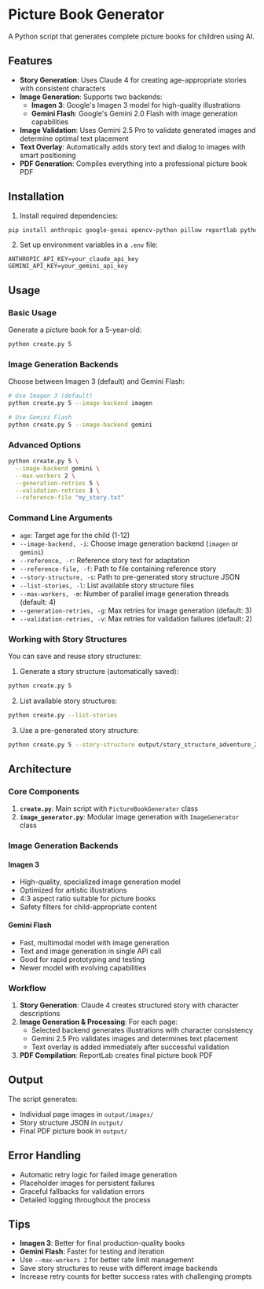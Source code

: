 # Picture Book Generator

A Python script that generates complete picture books for children using AI.

## Features

- **Story Generation**: Uses Claude 4 for creating age-appropriate stories with consistent characters
- **Image Generation**: Supports two backends:
  - **Imagen 3**: Google's Imagen 3 model for high-quality illustrations
  - **Gemini Flash**: Google's Gemini 2.0 Flash with image generation capabilities
- **Image Validation**: Uses Gemini 2.5 Pro to validate generated images and determine optimal text placement
- **Text Overlay**: Automatically adds story text and dialog to images with smart positioning
- **PDF Generation**: Compiles everything into a professional picture book PDF

## Installation

1. Install required dependencies:
```bash
pip install anthropic google-genai opencv-python pillow reportlab python-dotenv
```

2. Set up environment variables in a `.env` file:
```
ANTHROPIC_API_KEY=your_claude_api_key
GEMINI_API_KEY=your_gemini_api_key
```

## Usage

### Basic Usage

Generate a picture book for a 5-year-old:
```bash
python create.py 5
```

### Image Generation Backends

Choose between Imagen 3 (default) and Gemini Flash:

```bash
# Use Imagen 3 (default)
python create.py 5 --image-backend imagen

# Use Gemini Flash
python create.py 5 --image-backend gemini
```

### Advanced Options

```bash
python create.py 5 \
  --image-backend gemini \
  --max-workers 2 \
  --generation-retries 5 \
  --validation-retries 3 \
  --reference-file "my_story.txt"
```

### Command Line Arguments

- `age`: Target age for the child (1-12)
- `--image-backend, -i`: Choose image generation backend (`imagen` or `gemini`)
- `--reference, -r`: Reference story text for adaptation
- `--reference-file, -f`: Path to file containing reference story
- `--story-structure, -s`: Path to pre-generated story structure JSON
- `--list-stories, -l`: List available story structure files
- `--max-workers, -m`: Number of parallel image generation threads (default: 4)
- `--generation-retries, -g`: Max retries for image generation (default: 3)
- `--validation-retries, -v`: Max retries for validation failures (default: 2)

### Working with Story Structures

You can save and reuse story structures:

1. Generate a story structure (automatically saved):
```bash
python create.py 5
```

2. List available story structures:
```bash
python create.py --list-stories
```

3. Use a pre-generated story structure:
```bash
python create.py 5 --story-structure output/story_structure_adventure_20241201_143022.json
```

## Architecture

### Core Components

1. **`create.py`**: Main script with `PictureBookGenerator` class
2. **`image_generator.py`**: Modular image generation with `ImageGenerator` class

### Image Generation Backends

#### Imagen 3
- High-quality, specialized image generation model
- Optimized for artistic illustrations
- 4:3 aspect ratio suitable for picture books
- Safety filters for child-appropriate content

#### Gemini Flash
- Fast, multimodal model with image generation
- Text and image generation in single API call
- Good for rapid prototyping and testing
- Newer model with evolving capabilities

### Workflow

1. **Story Generation**: Claude 4 creates structured story with character descriptions
2. **Image Generation & Processing**: For each page:
   - Selected backend generates illustrations with character consistency
   - Gemini 2.5 Pro validates images and determines text placement
   - Text overlay is added immediately after successful validation
3. **PDF Compilation**: ReportLab creates final picture book PDF

## Output

The script generates:
- Individual page images in `output/images/`
- Story structure JSON in `output/`
- Final PDF picture book in `output/`

## Error Handling

- Automatic retry logic for failed image generation
- Placeholder images for persistent failures
- Graceful fallbacks for validation errors
- Detailed logging throughout the process

## Tips

- **Imagen 3**: Better for final production-quality books
- **Gemini Flash**: Faster for testing and iteration
- Use `--max-workers 2` for better rate limit management
- Save story structures to reuse with different image backends
- Increase retry counts for better success rates with challenging prompts
